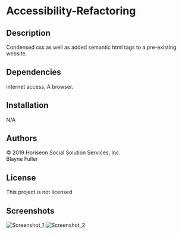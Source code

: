 # Accessibility-Refactoring

## Description
Condensed css as well as added semantic html tags to a pre-existing website.

## Dependencies
internet access, A browser.

## Installation
N/A

## Authors
© 2019 Horiseon Social Solution Services, Inc.<br>
Blayne Fuller

## License
This project is not licensed

## Screenshots
![Screenshot_1](https://user-images.githubusercontent.com/107909315/208793076-9a9c5d38-0d2a-4cfe-8d5a-80afb6d9a7fd.png)
![Screenshot_2](https://user-images.githubusercontent.com/107909315/208793080-183743e7-01ff-41f0-acb1-da8f87f418e0.png)
